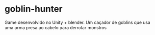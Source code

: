 # goblin-hunter
Game desenvolvido no Unity + blender. Um caçador de goblins que usa uma arma presa ao cabelo para derrotar monstros
